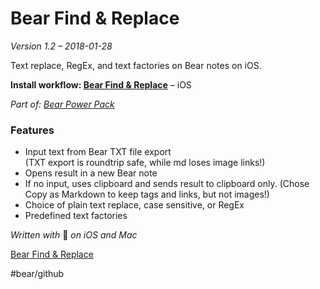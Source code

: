 # Bear Find & Replace
*Version 1.2 – 2018-01-28*

Text replace, RegEx, and text factories on Bear notes on iOS.

**Install workflow: [Bear Find & Replace](https://workflow.is/workflows/1c1d07a554b54822a98ea5fb16147aad)** – iOS

*Part of: [Bear Power Pack](https://github.com/rovest/Bear-Power-Pack/blob/master/README.md)*

### Features
- Input text from Bear TXT file export  
	(TXT export is roundtrip safe, while md loses image links!)
- Opens result in a new Bear note
- If no input, uses clipboard and sends result to clipboard only. (Chose Copy as Markdown to keep tags and links, but not images!)
- Choice of plain text replace, case sensitive, or RegEx
- Predefined text factories

*Written with* 🐻 *on iOS and Mac*

[Bear Find & Replace](https://workflow.is/workflows/07df1cee41f14221a93de30db6a27b1b)

#bear/github